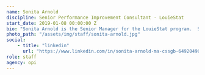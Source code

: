 ```yaml
---
name: Sonita Arnold
discipline: Senior Performance Improvement Consultant - LouieStat
start_date: 2019-01-08 00:00:00 Z
bio: "Sonita Arnold is the Senior Manager for the LouieStat program.  She joined Louisville Metro Government in 2010 and was one of the initial partners of OPI during its 2012 implementation.  Sonita applied Lean methodology to several areas, streamlining and automating processes, and creating over $100K in costs savings.  In 2013, Sonita was named “Innovations in Government Continuous Improvement Champion.”  In 2015, Sonita left LMG to serve as the Director of Quality Improvement for Centerstone where she was named a “New Voice of Quality” by the American Society for Quality and was featured in their official publication, Quality Progress Magazine.  Sonita returned to LMG in 2019, integrating strategic planning into the LouieStat model to build a more robust performance management system.  Sonita holds a Master's Degree in Sociology and a Bachelor’s Degree in Political Science, both from the University of Louisville.  Additionally, she is certified in Six Sigma and Strategic Management"
photo_path: "/assets/img/staff/sonita-arnold.jpg"
social:
    - title: "linkedin"
      url: "https://www.linkedin.com/in/sonita-arnold-ma-cssgb-64920490"
role: staff
agency: opi
---
```

